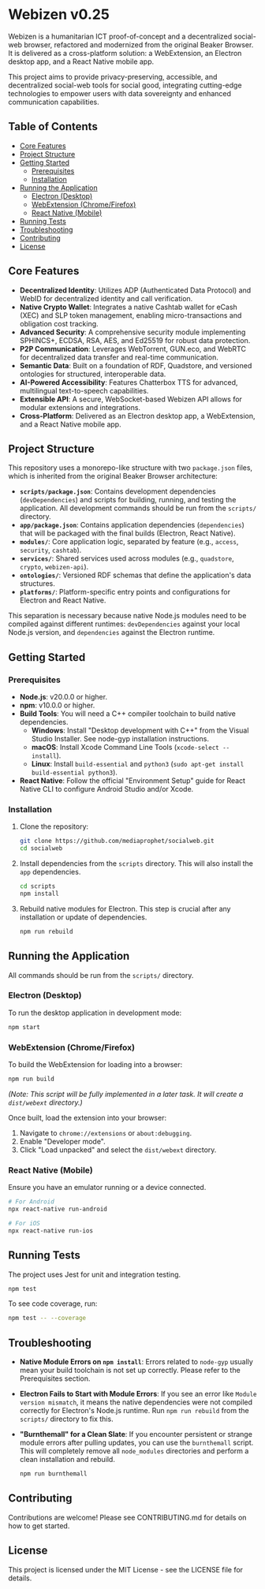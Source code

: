 # Webizen v0.25

Webizen is a humanitarian ICT proof-of-concept and a decentralized social-web browser, refactored and modernized from the original Beaker Browser. It is delivered as a cross-platform solution: a WebExtension, an Electron desktop app, and a React Native mobile app.

This project aims to provide privacy-preserving, accessible, and decentralized social-web tools for social good, integrating cutting-edge technologies to empower users with data sovereignty and enhanced communication capabilities.

## Table of Contents

- [Core Features](#core-features)
- [Project Structure](#project-structure)
- [Getting Started](#getting-started)
  - [Prerequisites](#prerequisites)
  - [Installation](#installation)
- [Running the Application](#running-the-application)
  - [Electron (Desktop)](#electron-desktop)
  - [WebExtension (Chrome/Firefox)](#webextension-chromefirefox)
  - [React Native (Mobile)](#react-native-mobile)
- [Running Tests](#running-tests)
- [Troubleshooting](#troubleshooting)
- [Contributing](#contributing)
- [License](#license)

## Core Features

- **Decentralized Identity**: Utilizes ADP (Authenticated Data Protocol) and WebID for decentralized identity and call verification.
- **Native Crypto Wallet**: Integrates a native Cashtab wallet for eCash (XEC) and SLP token management, enabling micro-transactions and obligation cost tracking.
- **Advanced Security**: A comprehensive security module implementing SPHINCS+, ECDSA, RSA, AES, and Ed25519 for robust data protection.
- **P2P Communication**: Leverages WebTorrent, GUN.eco, and WebRTC for decentralized data transfer and real-time communication.
- **Semantic Data**: Built on a foundation of RDF, Quadstore, and versioned ontologies for structured, interoperable data.
- **AI-Powered Accessibility**: Features Chatterbox TTS for advanced, multilingual text-to-speech capabilities.
- **Extensible API**: A secure, WebSocket-based Webizen API allows for modular extensions and integrations.
- **Cross-Platform**: Delivered as an Electron desktop app, a WebExtension, and a React Native mobile app.

## Project Structure

This repository uses a monorepo-like structure with two `package.json` files, which is inherited from the original Beaker Browser architecture:

-   **`scripts/package.json`**: Contains development dependencies (`devDependencies`) and scripts for building, running, and testing the application. All development commands should be run from the `scripts/` directory.
-   **`app/package.json`**: Contains application dependencies (`dependencies`) that will be packaged with the final builds (Electron, React Native).
-   **`modules/`**: Core application logic, separated by feature (e.g., `access`, `security`, `cashtab`).
-   **`services/`**: Shared services used across modules (e.g., `quadstore`, `crypto`, `webizen-api`).
-   **`ontologies/`**: Versioned RDF schemas that define the application's data structures.
-   **`platforms/`**: Platform-specific entry points and configurations for Electron and React Native.

This separation is necessary because native Node.js modules need to be compiled against different runtimes: `devDependencies` against your local Node.js version, and `dependencies` against the Electron runtime.

## Getting Started

### Prerequisites

-   **Node.js**: v20.0.0 or higher.
-   **npm**: v10.0.0 or higher.
-   **Build Tools**: You will need a C++ compiler toolchain to build native dependencies.
    -   **Windows**: Install "Desktop development with C++" from the Visual Studio Installer. See node-gyp installation instructions.
    -   **macOS**: Install Xcode Command Line Tools (`xcode-select --install`).
    -   **Linux**: Install `build-essential` and `python3` (`sudo apt-get install build-essential python3`).
-   **React Native**: Follow the official "Environment Setup" guide for React Native CLI to configure Android Studio and/or Xcode.

### Installation

1.  Clone the repository:
    ```bash
    git clone https://github.com/mediaprophet/socialweb.git
    cd socialweb
    ```

2.  Install dependencies from the `scripts` directory. This will also install the `app` dependencies.
    ```bash
    cd scripts
    npm install
    ```

3.  Rebuild native modules for Electron. This step is crucial after any installation or update of dependencies.
    ```bash
    npm run rebuild
    ```

## Running the Application

All commands should be run from the `scripts/` directory.

### Electron (Desktop)

To run the desktop application in development mode:

```bash
npm start
```

### WebExtension (Chrome/Firefox)

To build the WebExtension for loading into a browser:

```bash
npm run build
```
*(Note: This script will be fully implemented in a later task. It will create a `dist/webext` directory.)*

Once built, load the extension into your browser:
1.  Navigate to `chrome://extensions` or `about:debugging`.
2.  Enable "Developer mode".
3.  Click "Load unpacked" and select the `dist/webext` directory.

### React Native (Mobile)

Ensure you have an emulator running or a device connected.

```bash
# For Android
npx react-native run-android

# For iOS
npx react-native run-ios
```

## Running Tests

The project uses Jest for unit and integration testing.

```bash
npm test
```

To see code coverage, run:
```bash
npm test -- --coverage
```

## Troubleshooting

-   **Native Module Errors on `npm install`**: Errors related to `node-gyp` usually mean your build toolchain is not set up correctly. Please refer to the Prerequisites section.

-   **Electron Fails to Start with Module Errors**: If you see an error like `Module version mismatch`, it means the native dependencies were not compiled correctly for Electron's Node.js runtime. Run `npm run rebuild` from the `scripts/` directory to fix this.

-   **"Burnthemall" for a Clean Slate**: If you encounter persistent or strange module errors after pulling updates, you can use the `burnthemall` script. This will completely remove all `node_modules` directories and perform a clean installation and rebuild.
    ```bash
    npm run burnthemall
    ```

## Contributing

Contributions are welcome! Please see CONTRIBUTING.md for details on how to get started.

## License

This project is licensed under the MIT License - see the LICENSE file for details.
